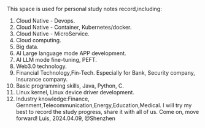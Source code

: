 This space is used for personal study notes record,including:
1. Cloud Native - Devops.
2. Cloud Native - Container, Kubernetes/docker.
3. Cloud Native - MicroService.
4. Cloud computing.
5. Big data.
6. AI Large language mode APP development.
7. AI LLM mode fine-tuning, PEFT.
8. Web3.0 technology.
9. Financial Technology,Fin-Tech. Especially for Bank, Security company, Insurance company.
10. Basic programming skills, Java, Python, C.
11. Linux kernel, Linux device driver development.
12. Industry knowledge:Finance, Gernment,Telecommunication,Energy,Education,Medical.
I will try my best to record the study progress, share it with all of us.
Come on, move forward!
Luis, 2024.04.09, @Shenzhen
